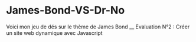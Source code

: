 # James-Bond-VS-Dr-No
Voici mon jeu de dés sur le thème de James Bond __ Evaluation N°2 : Créer un site web dynamique avec Javascript 
